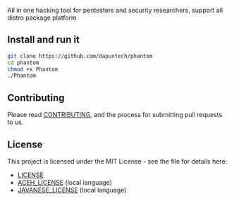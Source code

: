 All in one hacking tool for pentesters and security researchers, support all distro package platform

## Install and run it

```bash
git clone https://github.com/dapuntech/phantom
cd phantom
chmod +x Phantom
./Phantom
```

## Contributing

Please read [CONTRIBUTING](CONTRIBUTING.md), and the process for submitting pull requests to us.

## License

This project is licensed under the MIT License - see the file for details here: 
- [LICENSE](LICENSE)
- [ACEH_LICENSE](ACEH_LICENSE) (local language)
- [JAVANESE_LICENSE](JAVANESE_LICENSE) (local language)
